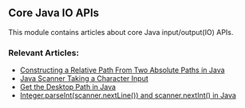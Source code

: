 ## Core Java IO APIs

This module contains articles about core Java input/output(IO) APIs.

### Relevant Articles:
- [Constructing a Relative Path From Two Absolute Paths in Java](https://www.baeldung.com/java-relative-path-absolute)
- [Java Scanner Taking a Character Input](https://www.baeldung.com/java-scanner-character-input)
- [Get the Desktop Path in Java](https://www.baeldung.com/java-desktop-path)
- [Integer.parseInt(scanner.nextLine()) and scanner.nextInt() in Java](https://www.baeldung.com/java-scanner-integer)
